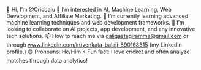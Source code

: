 👋 Hi, I’m @Cricbalu
👀 I’m interested in AI, Machine Learning, Web Development, and Affiliate Marketing.
🌱 I’m currently learning advanced machine learning techniques and web development frameworks.
💞️ I’m looking to collaborate on AI projects, app development, and any innovative tech solutions.
📫 How to reach me via galigastagiramma@gmail.com or through www.linkedin.com/in/venkata-balaji-890168315 (my LinkedIn profile.)
😄 Pronouns: He/Him
⚡ Fun fact: I love cricket and often analyze matches through data analytics!

<!---
Cricbalu/Cricbalu is a ✨ special ✨ repository because its `README.md` (this file) appears on your GitHub profile.
You can click the Preview link to take a look at your changes.
--->
